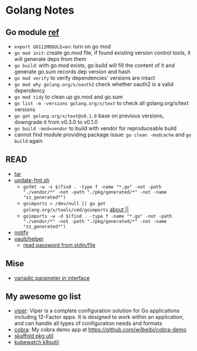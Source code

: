 # Golang Notes

## Go module [ref](https://tonybai.com/2018/11/19/some-changes-in-go-1-11/)
+ `export GO111MODULE=on`: turn on go mod
+ `go mod init`: create go.mod file, if found existing version control tools, it will generate deps from them
+ `go build`: with go.mod exists, go build will fill the content of it and generate go.sum records dep version and hash
+ `go mod verify` to verify dependencies' versions are intact
+ `go mod why golang.org/x/oauth2` check whether oauth2 is a valid dependency
+ `go mod tidy` to clean up go.mod and go.sum
+ `go list -m -versions golang.org/x/text` to check all golang.org/x/text versions
+ `go get golang.org/x/text@v0.1.0` base on previous versions, downgrade it from v0.3.0 to v0.1.0
+ `go build -mod=vendor` to build with vendor for reproduceable build
+ cannot find module providing package issue: `go clean -modcache` and `go build` again


## READ
+ [tar](https://github.com/GoogleContainerTools/skaffold/blob/master/pkg/skaffold/util/tar.go)
+ [update-fmt.sh](https://github.com/heptio/ark/blob/master/hack/update-fmt.sh)
    - `gofmt -w -s $(find . -type f -name "*.go" -not -path "./vendor/*" -not -path "./pkg/generated/*" -not -name "zz_generated*")`
    - `goimports > /dev/null || go get golang.org/x/tools/cmd/goimports` [about ||](https://unix.stackexchange.com/a/24685/36211)
    - `goimports -w -d $(find . -type f -name "*.go" -not -path "./vendor/*" -not -path "./pkg/generated/*" -not -name "zz_generated*")`
+ [notify](https://github.com/oxequa/realize/blob/master/realize/notify.go)
+ [vault/helper](https://github.com/hashicorp/vault/tree/master/helper)
    + [read password from stdin/file](https://github.com/hashicorp/vault/blob/master/helper/password/password.go)
## Mise
+ [variadic parameter in interface](https://github.com/go-kit/kit/blob/master/metrics/metrics.go)

## My awesome go list
+ [viper](https://github.com/spf13/viper): Viper is a complete configuration solution for Go applications including 12-Factor apps. It is designed to work within an application, and can handle all types of configuration needs and formats
+ [cobra](https://github.com/spf13/cobra): My cobra demo app at https://github.com/wilbeibi/cobra-demo
+ [skaffold pkg util](https://github.com/GoogleContainerTools/skaffold/blob/master/pkg/skaffold/util/util.go)
+ [kubewatch k8sutil](https://github.com/bitnami-labs/kubewatch/blob/master/pkg/utils/k8sutil.go)

